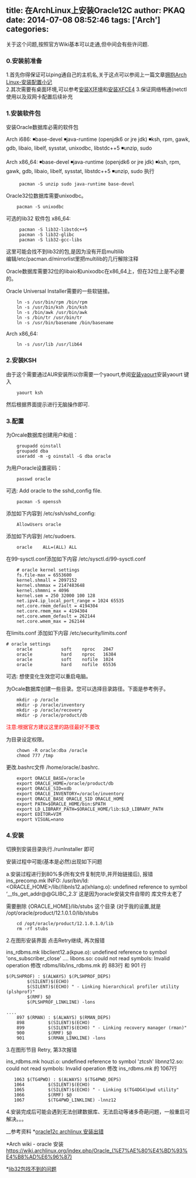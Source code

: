 title: 在ArchLinux上安装Oracle12C
author: PKAQ
date: 2014-07-08 08:52:46
tags: ['Arch']
categories:
---

关于这个问题,按照官方Wiki基本可以走通,但中间会有些许问题.  

### 0.安装前准备  
1.首先你得保证可以ping通自己的主机名,关于这点可以参阅上一篇文章[拥抱Arch Linux-安装配置小记](/2014/06/19/installarch)  
2.其次需要有桌面环境,可以参考[安装X环境](/2014/06/19/installarch/#installx)和[安装XFCE4](/2014/06/19/installarch/#xfce4)
3.保证网络畅通(netctl使用以及双网卡配置后续补充

<!-- more -->

### 1.安装软件包
安装Oracle数据库必需的软件包

Arch i686: 
◾base-devel 
◾java-runtime (openjdk6 or jre jdk) 
◾ksh, rpm, gawk, gdb, libaio, libelf, sysstat, unixodbc, libstdc++5 
◾unzip, sudo 

Arch x86_64: 
◾base-devel 
◾java-runtime (openjdk6 or jre jdk) 
◾ksh, rpm, gawk, gdb, libaio, libelf, sysstat, libstdc++5 
◾unzip, sudo 
执行 
```shell
	 pacman -S unzip sudo java-runtime base-devel
```  

Oracle32位数据库需要unixodbc。 
```shell  
	pacman -S unixodbc
```


可选的lib32 软件包 x86_64: 
```shell  
	 pacman -S lib32-libstdc++5 
	 pacman -S lib32-glibc 
	 pacman -S lib32-gcc-libs
```
这里可能会找不到lib32的包,是因为没有开启multilib  
编辑/etc/pacman.d/mirrorlist里把multilib的几行解除注释


Oracle数据库需要32位的libaio和unixodbc在x86_64上，但在32位上是不必要的。 

Oracle Universal Installer需要的一些软链接。 
```shell
	ln -s /usr/bin/rpm /bin/rpm
	ln -s /usr/bin/ksh /bin/ksh
	ln -s /bin/awk /usr/bin/awk
	ln -s /bin/tr /usr/bin/tr
	ln -s /usr/bin/basename /bin/basename
```


Arch x86_64: 
```shell
	ln -s /usr/lib /usr/lib64
```  


### 2.安装KSH
由于这个需要通过AUR安装所以你需要一个yaourt,参阅[安装yaourt](/2014/06/19/installarch/#yaourt)安装yaourt
键入  
```shell
	yaourt ksh
```  
然后根据界面提示进行无脑操作即可.  


### 3.配置

为Orcale数据库创建用户和组： 
```shell  
	groupadd oinstall
	groupadd dba
	useradd -m -g oinstall -G dba oracle
```  

为用户oracle设置密码： 
```shell  
	passwd oracle
```  


可选: Add oracle to the sshd_config file. 
```shell  
	pacman -S openssh
```  


添加如下内容到 /etc/ssh/sshd_config: 
```shell  
	AllowUsers oracle
```  

添加如下内容到 /etc/sudoers.
```shell  
	oracle    ALL=(ALL) ALL
```  

在99-sysctl.conf添加如下内容 /etc/sysctl.d/99-sysctl.conf
```shell  
	# oracle kernel settings
	fs.file-max = 6553600
	kernel.shmall = 2097152
	kernel.shmmax = 2147483648
	kernel.shmmni = 4096
	kernel.sem = 250 32000 100 128
	net.ipv4.ip_local_port_range = 1024 65535
	net.core.rmem_default = 4194304
	net.core.rmem_max = 4194304
	net.core.wmem_default = 262144
	net.core.wmem_max = 262144
```  


在limits.conf 添加如下内容 /etc/security/limits.conf
```shell  
# oracle settings
	oracle           soft    nproc   2047
	oracle           hard    nproc   16384
	oracle           soft    nofile  1024
	oracle           hard    nofile  65536
```  

可选: 想使变化生效您可以重启电脑。 

为Ocale数据库创建一些目录。您可以选择目录路径。下面是参考例子。 
```shell  
	mkdir -p /oracle
	mkdir -p /oracle/inventory
	mkdir -p /oracle/recovery
	mkdir -p /oracle/product/db
```  
<font color="red">注意:根据官方建议这里的路径最好不要改</font>


为目录设定权限。 
```shell  
	chown -R oracle:dba /oracle
	chmod 777 /tmp
``` 


更改.bashrc文件 /home/oracle/.bashrc.
```shell  
	export ORACLE_BASE=/oracle
	export ORACLE_HOME=/oracle/product/db
	export ORACLE_SID=xdb
	export ORACLE_INVENTORY=/oracle/inventory
	export ORACLE_BASE ORACLE_SID ORACLE_HOME
	export PATH=$ORACLE_HOME/bin:$PATH
	export LD_LIBRARY_PATH=$ORACLE_HOME/lib:$LD_LIBRARY_PATH
	export EDITOR=VIM
	export VISUAL=nano
```

### 4.安装
切换到安装目录执行./runInstaller 即可

安装过程中可能(基本是必然)出现如下问题

a.安装过程进行到80%多(所有文件复制完毕,并开始链接后), 报错
ins_precomp.mk
INFO: /usr/bin/ld: <ORACLE_HOME>/lib//libnls12.a(lxhlang.o): undefined reference to symbol ‘__tls_get_addr@@GLIBC_2.3′
这是因为oracle安装文件自带的 库文件太老了

需要删除 {ORACLE_HOME}/lib/stubs 这个目录 (对于我的设置,就是 /opt/oracle/product/12.1.0.1.0/lib/stubs
```shell  
	cd /opt/oracle/product/12.1.0.1.0/lib
	rm -rf stubs
```   
2.在图形安装界面 点击Retry继续, 再次报错

ins_rdbms.mk
libclient12.a(kpue.o): undefined reference to symbol 'ons_subscriber_close'
....
libons.so: could not read symbols: Invalid operation
修改 rdbms/lib/ins_rdbms.mk 的 883行 和 901 行
```shell    
$(PLSHPROF) : $(ALWAYS) $(PLSHPROF_DEPS)
        $(SILENT)$(ECHO)
        $(SILENT)$(ECHO) " - Linking hierarchical profiler utility (plshprof)"
        $(RMF) $@
        $(PLSHPROF_LINKLINE) -lons

....
    897 $(RMAN) : $(ALWAYS) $(RMAN_DEPS)
    898         $(SILENT)$(ECHO)
    899         $(SILENT)$(ECHO) " - Linking recovery manager (rman)"
    900         $(RMF) $@
    901         $(RMAN_LINKLINE) -lons
```  
3.在图形节目 Retry, 第3次报错

ins_rdbms.mk
houzi.o: undefined reference to symbol 'ztcsh'
libnnz12.so: could not read symbols: Invalid operation
修改 ins_rdbms.mk 的 1067行
```shell  
   1063 $(TG4PWD) : $(ALWAYS) $(TG4PWD_DEPS)
   1064         $(SILENT)$(ECHO)
   1065         $(SILENT)$(ECHO) " - Linking $(TG4DG4)pwd utility"
   1066         $(RMF) $@
   1067         $(TG4PWD_LINKLINE) -lnnz12
 ```  
 4.安装完成后可能会遇到无法创建数据库、无法启动等诸多奇葩问题，一般重启可解决。。。   

 __参考资料
 *[oracle12c archlinux 安装出错](http://bbs.csdn.net/topics/390743335)

 *Arch wiki - oracle 安装
 https://wiki.archlinux.org/index.php/Oracle_(%E7%AE%80%E4%BD%93%E4%B8%AD%E6%96%87)

 *[lib32包找不到的问题](http://tieba.baidu.com/p/2494225213)